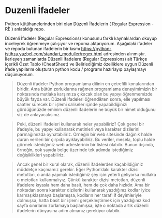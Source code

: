 # Duzenli İfadeler
Python kütühanelerinden biri olan Düzenli İfadelerin ( Regular Expression - RE )  anlatıldığı repo.

Düzenli İfadeler (Regular Expressions) konusunu farklı kaynaklardan okuyup inceleyrek öğrenmeye çalışıyor ve repoma aktarıyorum. Aşağıdaki ifadeler ve repoda bulunan ifadelerin bir kısmı https://python-istihza.yazbel.com/standart_moduller/regex.html adresinden alınmıştır. 
İlerleyen zamanlarda Düzenli İfadelere (Regular Expressions) ait Türkçe içerikli Özet Tablo (CheatSheet) ve Belirlediğimiz özelliklere uygun Düzenli ifade yapılarını oluşturan python kodu / programı hazırlayıp paylaşmayı düşünüyorum.

> Düzenli ifadeler Python programlama dilinin en çetrefilli konularından biridir. Ama bütün zorluklarına rağmen programlama deneyimimizin bir noktasında mutlaka karşımıza çıkacak olan bu yapıyı öğrenmemizde büyük fayda var. Düzenli ifadeleri öğrendikten sonra, elle yapılması saatler sürecek bir işlemi saliseler içinde yapabildiğinizi gördüğünüzde eminim düzenli ifadelerin ne büyük bir nimet olduğunu siz de anlayacaksınız. 

> Peki, düzenli ifadeleri kullanarak neler yapabiliriz? Çok genel bir ifadeyle, bu yapıyı kullanarak metinleri veya karakter dizilerini parmağımızda oynatabiliriz. Örneğin bir web sitesinde dağınık halde duran verileri bir çırpıda ayıklayabiliriz. Bu veriler, mesela, toplu halde görmek istediğimiz web adreslerinin bir listesi olabilir. Bunun dışında, örneğin, çok sayıda belge üzerinde tek adımda istediğimiz değişiklikleri yapabiliriz.

> Ancak genel bir kural olarak, düzenli ifadelerden kaçabildiğimiz müddetçe kaçmamız gerekir. Eğer Python’daki karakter dizisi metotları, o anda yapmak istediğimiz şey için yeterli geliyorsa mutlaka o metotları kullanmalıyız. Çünkü karakter dizisi metotları, düzenli ifadelere kıyasla hem daha basit, hem de çok daha hızlıdır. Ama bir noktadan sonra karakter dizilerini kullanarak yazdığınız kodlar iyice karmaşıklaşmaya başlamışsa, kodların her tarafı if deyimleriyle dolmuşsa, hatta basit bir işlemi gerçekleştirmek için yazdığınız kod sayfa sınırlarını zorlamaya başlamışsa, işte o noktada artık düzenli ifadelerin dünyasına adım atmanız gerekiyor olabilir. 

